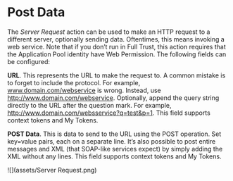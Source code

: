 # Post Data

The *Server Request* action can be used to make an HTTP request to a different server, optionally sending data. Oftentimes, this means invoking a web service. Note that if you don’t run in Full Trust, this action requires that the Application Pool identity have Web Permission. The following fields can be configured: 

**URL**. This represents the URL to make the request to. A common mistake is to forget to include the protocol. For example, www.domain.com/webservice is wrong. Instead, use http://www.domain.com/webservice. Optionally, append the query string directly to the URL after the question mark. For example, http://www.domain.com/websservice?q=test&p=1. This field supports context tokens and My Tokens.

**POST Data**. This is data to send to the URL using the POST operation. Set key=value pairs, each on a separate line. It’s also possible to post entire messages and XML (that SOAP-like services expect) by simply adding the XML without any lines. This field supports context tokens and My Tokens.


![](assets/Server Request.png)

